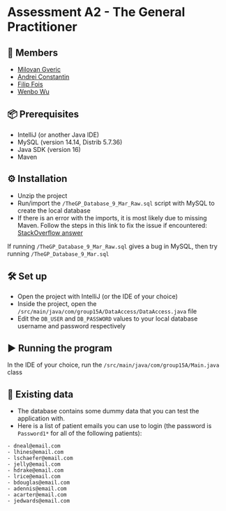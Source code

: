 # Assessment A2 - The General Practitioner #

## 🙂 Members ##
* <a href='mailto:mg699@kent.ac.uk'>Milovan Gveric</a>
* <a href='mailto:ac2042@kent.ac.uk'>Andrei Constantin</a>
* <a href='mailto:ff235@kent.ac.uk'>Filip Fois</a>
* <a href='mailto:ww221@kent.ac.uk'>Wenbo Wu</a>

## 📦 Prerequisites ##
* IntelliJ (or another Java IDE)  
* MySQL (version 14.14, Distrib 5.7.36)  
* Java SDK (version 16)
* Maven

## ⚙️ Installation ##
* Unzip the project
* Run/import the `/TheGP_Database_9_Mar_Raw.sql` script with MySQL to create the local database
* If there is an error with the imports, it is most likely due to missing Maven. Follow the steps in this link to fix the issue if encountered: <a href='https://stackoverflow.com/questions/8620127/maven-in-eclipse-step-by-step-installation'>StackOverflow answer</a>

If running `/TheGP_Database_9_Mar_Raw.sql` gives a bug in MySQL, then try running `/TheGP_Database_9_Mar.sql`

## 🛠️ Set up ##

* Open the project with IntelliJ (or the IDE of your choice)  
* Inside the project, open the `/src/main/java/com/group15A/DataAccess/DataAccess.java` file  
* Edit the `DB_USER` and `DB_PASSWORD` values to your local database username and password respectively

## ▶️ Running the program ##
In the IDE of your choice, run the `/src/main/java/com/group15A/Main.java` class

## 📔 Existing data
* The database contains some dummy data that you can test the application with.  
* Here is a list of patient emails you can use to login (the password is `Password1*` for all of the following patients):
```
- dneal@email.com
- lhines@email.com
- lschaefer@email.com
- jelly@email.com
- hdrake@email.com
- lrice@email.com
- bdouglas@email.com
- adennis@email.com
- acarter@email.com
- jedwards@email.com
```
